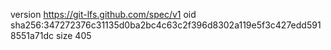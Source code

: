 version https://git-lfs.github.com/spec/v1
oid sha256:347272376c31135d0ba2bc4c63c2f396d8302a119e5f3c427edd5918551a71dc
size 405
